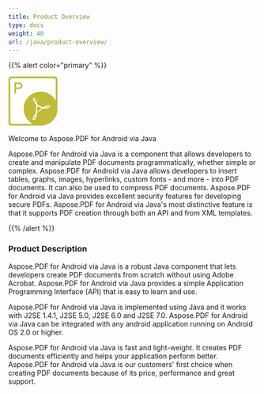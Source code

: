 ```yaml
---
title: Product Overview
type: docs
weight: 40
url: /java/product-overview/
---
```


{{% alert color="primary" %}} 

![todo:image_alt_text](product-overview_1.png)

Welcome to Aspose.PDF for Android via Java

Aspose.PDF for Android via Java is a component that allows developers to create and manipulate PDF documents programmatically, whether simple or complex. Aspose.PDF for Android via Java allows developers to insert tables, graphs, images, hyperlinks, custom fonts - and more - into PDF documents. It can also be used to compress PDF documents. Aspose.PDF for Android via Java provides excellent security features for developing secure PDFs. Aspose.PDF for Android via Java's most distinctive feature is that it supports PDF creation through both an API and from XML templates.

{{% /alert %}} 
### **Product Description**
Aspose.PDF for Android via Java is a robust Java component that lets developers create PDF documents from scratch without using Adobe Acrobat. Aspose.PDF for Android via Java provides a simple Application Programming Interface (API) that is easy to learn and use.

Aspose.PDF for Android via Java is implemented using Java and it works with J2SE 1.4.1, J2SE 5.0, J2SE 6.0 and J2SE 7.0. Aspose.PDF for Android via Java can be integrated with any android application running on Android OS 2.0 or higher.

Aspose.PDF for Android via Java is fast and light-weight. It creates PDF documents efficiently and helps your application perform better. Aspose.PDF for Android via Java is our customers' first choice when creating PDF documents because of its price, performance and great support.
